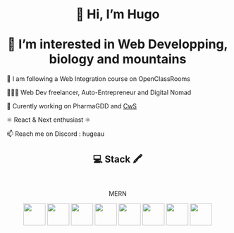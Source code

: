 <h1 align="center"> 👋 Hi, I’m Hugo <br><br> 👀 I’m interested in Web Developping, biology and mountains</h1>
<p>🌱 I am following a Web Integration course on OpenClassRooms</p>
<p>👨🏻‍💻 Web Dev freelancer, Auto-Entrepreneur and Digital Nomad</p>
<p>💼 Curently working on PharmaGDD and <a href="https://www.chesnelwebstudio.fr" font-family="Brittany Signature">CwS</a></p>
<p>⚛️ React & Next enthusiast ⚛️
<p>📫 Reach me on Discord : hugeau</p>
<h2 align="center">💻 Stack 🖍️</h2>
<br/>
<div align="center">
  <p>MERN</p>
  <img src="https://cdn-icons-png.flaticon.com/512/732/732212.png" height="50px">
  <img src="https://upload.wikimedia.org/wikipedia/commons/thumb/9/96/Sass_Logo_Color.svg/1280px-Sass_Logo_Color.svg.png" height="50px">
  <img src="https://upload.wikimedia.org/wikipedia/commons/thumb/6/6a/JavaScript-logo.png/768px-JavaScript-logo.png" height="50px">
  <img src="https://cdn.freebiesupply.com/logos/large/2x/react-1-logo-png-transparent.png" height="50px">
  <img src="https://miro.medium.com/v2/resize:fit:1258/1*okiCUvTUJLtOqJv1dMzwpA.png" height="50px">
  <img src="https://upload.vectorlogo.zone/logos/expressjs/images/a1b5cb1f-dae7-4971-ab5b-68efce751b0f.svg" height="50px">
  <img src="https://upload.wikimedia.org/wikipedia/commons/thumb/d/d9/Node.js_logo.svg/2560px-Node.js_logo.svg.png" height="50px">
  <img src="https://companieslogo.com/img/orig/MDB_BIG.D-96d632a9.png?t=1648915248" height="50px">
</div>
